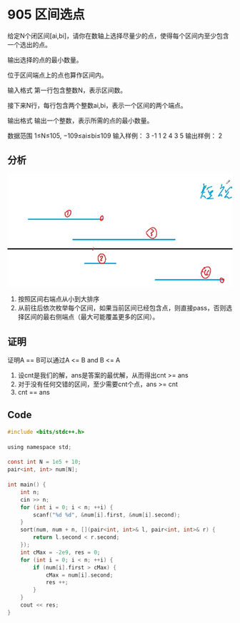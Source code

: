 # 905 区间选点

给定N个闭区间[ai,bi]，请你在数轴上选择尽量少的点，使得每个区间内至少包含一个选出的点。

输出选择的点的最小数量。

位于区间端点上的点也算作区间内。

输入格式
第一行包含整数N，表示区间数。

接下来N行，每行包含两个整数ai,bi，表示一个区间的两个端点。

输出格式
输出一个整数，表示所需的点的最小数量。

数据范围
1≤N≤105,
−109≤ai≤bi≤109
输入样例：
3
-1 1
2 4
3 5
输出样例：
2

## 分析

![Screen Shot 2020-08-29 at 12.45.57 PM.png](resources/970B7FEE12906C8ED0260607AC1E7ED0.png)
1. 按照区间右端点从小到大排序
2. 从前往后依次枚举每个区间，如果当前区间已经包含点，则直接pass，否则选择区间的最右侧端点（最大可能覆盖更多的区间）。

## 证明

证明A == B可以通过A <= B and B <= A
1. 设cnt是我们的解，ans是答案的最优解，从而得出cnt >= ans
2. 对于没有任何交错的区间，至少需要cnt个点，ans >= cnt
3. cnt == ans

## Code

```c
#include <bits/stdc++.h>

using namespace std;

const int N = 1e5 + 10;
pair<int, int> num[N];

int main() {
    int n;
    cin >> n;
    for (int i = 0; i < n; ++i) {
        scanf("%d %d", &num[i].first, &num[i].second);
    }
    sort(num, num + n, [](pair<int, int>& l, pair<int, int>& r) {
        return l.second < r.second;
    });
    int cMax = -2e9, res = 0;
    for (int i = 0; i < n; ++i) {
        if (num[i].first > cMax) {
            cMax = num[i].second;
            res ++;
        }
    }
    cout << res;
}
```